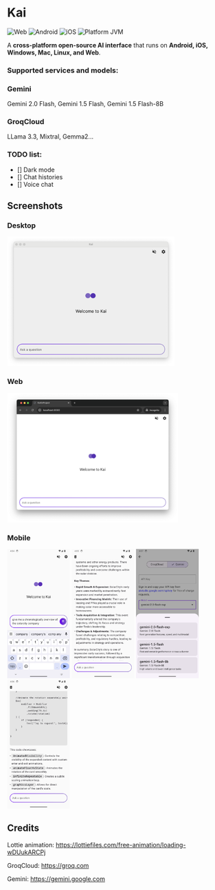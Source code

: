 # Kai

<img src="https://img.shields.io/badge/Platform-Web-f7df1c?logo=javascript" alt="Web"> <img src="https://img.shields.io/badge/Platform-Android-34a853.svg?logo=android" alt="Android" /> <img src="https://img.shields.io/badge/Platform-iOS-lightgrey.svg?logo=apple" alt="iOS" /> <img src="https://img.shields.io/badge/Platform-Windows/macOS/Linux-e10707.svg?logo=openjdk" alt="Platform JVM" />

A **cross-platform open-source AI interface** that runs on **Android, iOS, Windows, Mac, Linux, and Web**.

### Supported services and models:

### Gemini

Gemini 2.0 Flash, Gemini 1.5 Flash, Gemini 1.5 Flash-8B

### GroqCloud

LLama 3.3, Mixtral, Gemma2...

### TODO list:

- [] Dark mode
- [] Chat histories
- [] Voice chat

## Screenshots

### Desktop

<img src="screenshots/desktop-1.png" alt="Desktop App" height="300">

### Web

<img src="screenshots/web-1.png" alt="Web App" height="300">

### Mobile

<img src="screenshots/mobile-1.png" alt="Mobile Screenshot 1" height="300"> <img src="screenshots/mobile-2.png" alt="Mobile Screenshot 2" height="300"> <img src="screenshots/mobile-3.png" alt="Mobile Screenshot 3" height="300"> <img src="screenshots/mobile-4.png" alt="Mobile Screenshot 4" height="300">

## Credits

Lottie animation: https://lottiefiles.com/free-animation/loading-wDUukARCPj

GroqCloud: https://groq.com

Gemini: https://gemini.google.com
